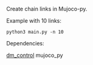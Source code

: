 Create chain links in Mujoco-py.

Example with 10 links:

```
python3 main.py -n 10
```

Dependencies:

[dm_control](https://github.com/deepmind/dm_control)
mujoco_py